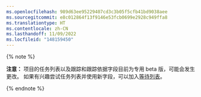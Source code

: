 ```yaml
---
ms.openlocfilehash: 989d63ee95229407cd3c3b05f5cfb41bd9038aee
ms.sourcegitcommit: e8c012864f13f9146e53fcb0699e2928c949ffa8
ms.translationtype: HT
ms.contentlocale: zh-CN
ms.lasthandoff: 11/09/2022
ms.locfileid: "148159450"
---
```

{% note %}

**注意：** 项目的任务列表以及跟踪和跟踪依据字段目前为专用 beta 版，可能会发生更改。 如果有兴趣尝试任务列表并使用新字段，可以加入[等待列表](https://aka.ms/tasklist-roadmap-signup)。

{% endnote %}